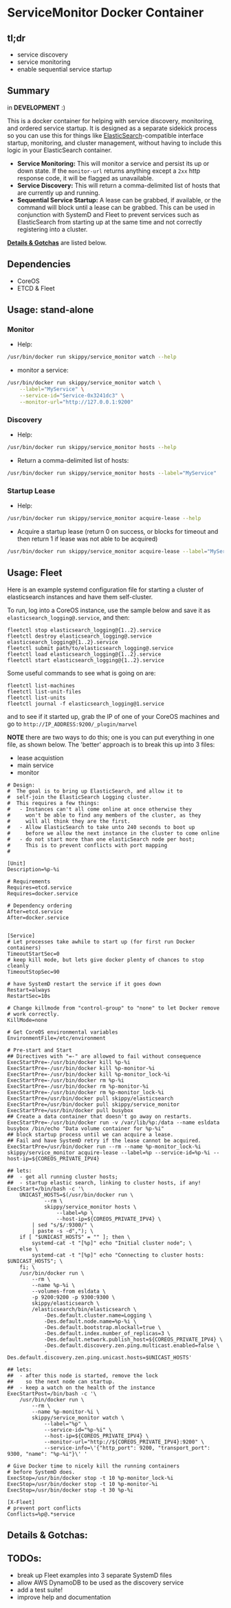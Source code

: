 ServiceMonitor Docker Container
=========


tl;dr
-----

* service discovery
* service monitoring
* enable sequential service startup


Summary
-------

in **DEVELOPMENT** :)

This is a docker container for helping with service discovery, monitoring, and ordered service startup.  It is designed as a separate sidekick process so you can use this for things like [ElasticSearch](https://github.com/skippy/docker-repo/elasticsearch)-compatible interface startup, monitoring, and cluster management, without having to include this logic in your ElasticSearch container.

* **Service Monitoring:**  This will monitor a service and persist its up or down state.  If the `monitor-url` returns anything except a `2xx` http response code, it will be flagged as unavailable.  
* **Service Discovery:** This will return a comma-delimited list of hosts that are currently up and running.
* **Sequential Service Startup:** A lease can be grabbed, if available, or the command will block until a lease can be grabbed.  This can be used in conjunction with SystemD and Fleet to prevent services such as ElasticSearch from starting up at the same time and not correctly registering into a cluster.


**[Details & Gotchas](#details)** are listed below.


Dependencies
-------

* CoreOS
* ETCD & Fleet


Usage: stand-alone
-------------------------

### Monitor
* Help: 

```bash
/usr/bin/docker run skippy/service_monitor watch --help
```

* monitor a service:

```bash
/usr/bin/docker run skippy/service_monitor watch \
	--label="MyService" \
	--service-id="Service-0x3241dc3" \
	--monitor-url="http://127.0.0.1:9200"
```

### Discovery
* Help: 

```bash
/usr/bin/docker run skippy/service_monitor hosts --help
```

* Return a comma-delimited list of hosts:

```bash
/usr/bin/docker run skippy/service_monitor hosts --label="MyService"
```

### Startup Lease
* Help: 

```bash
/usr/bin/docker run skippy/service_monitor acquire-lease --help
```

* Acquire a startup lease (return 0 on success, or blocks for timeout and then return 1 if lease was not able to be acquired)

```bash
/usr/bin/docker run skippy/service_monitor acquire-lease --label="MyService" --service-id="Service-0x3241dc3"
```

Usage: Fleet
-------------------------
Here is an example systemd configuration file for starting a cluster of elasticsearch instances and have them self-cluster.

To run, log into a CoreOS instance, use the sample below and save it as `elasticsearch_logging@.service`, and then:

```
fleetctl stop elasticsearch_logging@{1..2}.service
fleetctl destroy elasticsearch_logging@.service elasticsearch_logging@{1..2}.service
fleetctl submit path/to/elasticsearch_logging@.service
fleetctl load elasticsearch_logging@{1..2}.service
fleetctl start elasticsearch_logging@{1..2}.service
```

Some useful commands to see what is going on are:
```
fleetctl list-machines
fleetctl list-unit-files
fleetctl list-units
fleetctl journal -f elasticsearch_logging@1.service
```

and to see if it started up, grab the IP of one of your CoreOS machines and go to `http://IP_ADDRESS:9200/_plugin/marvel`


**NOTE** there are two ways to do this; one is you can put everything in one file, as shown below.  The 'better' approach is to break this up into 3 files:
* lease acquistion
* main service
* monitor


```
# Design:
#  The goal is to bring up ElasticSearch, and allow it to
#  self-join the ElasticSearch Logging cluster.
#  This requires a few things:
#   - Instances can't all come online at once otherwise they 
#     won't be able to find any members of the cluster, as they
#     will all think they are the first.
#   - Allow ElasticSearch to take unto 240 seconds to boot up 
#     before we allow the next instance in the cluster to come online
#   - do not start more than one elasticSearch node per host;
#     This is to prevent conflicts with port mapping
#

[Unit]
Description=%p-%i

# Requirements
Requires=etcd.service
Requires=docker.service

# Dependency ordering
After=etcd.service
After=docker.service
 

[Service]
# Let processes take awhile to start up (for first run Docker containers)
TimeoutStartSec=0
# keep kill mode, but lets give docker plenty of chances to stop cleanly
TimeoutStopSec=90

# have SystemD restart the service if it goes down
Restart=always
RestartSec=10s

# Change killmode from "control-group" to "none" to let Docker remove
# work correctly.
KillMode=none

# Get CoreOS environmental variables
EnvironmentFile=/etc/environment

# Pre-start and Start
## Directives with "=-" are allowed to fail without consequence
ExecStartPre=-/usr/bin/docker kill %p-%i
ExecStartPre=-/usr/bin/docker kill %p-monitor-%i
ExecStartPre=-/usr/bin/docker kill %p-monitor_lock-%i
ExecStartPre=-/usr/bin/docker rm %p-%i
ExecStartPre=-/usr/bin/docker rm %p-monitor-%i
ExecStartPre=-/usr/bin/docker rm %p-monitor_lock-%i
ExecStartPre=/usr/bin/docker pull skippy/elasticsearch
ExecStartPre=/usr/bin/docker pull skippy/service_monitor
ExecStartPre=/usr/bin/docker pull busybox
## Create a data container that doesn't go away on restarts.
ExecStartPre=-/usr/bin/docker run -v /var/lib/%p:/data --name esldata busybox /bin/echo "Data volume container for %p-%i" 
## block startup process until we can acquire a lease.
## Fail and have SystemD retry if the lease cannot be acquired.
ExecStartPre=/usr/bin/docker run --rm --name %p-monitor_lock-%i skippy/service_monitor acquire-lease --label=%p --service-id=%p-%i --host-ip=${COREOS_PRIVATE_IPV4}

## lets:
##  - get all running cluster hosts;
##  - startup elastic search, linking to cluster hosts, if any!
ExecStart=/bin/bash -c '\
	UNICAST_HOSTS=$(/usr/bin/docker run \
			--rm \
			skippy/service_monitor hosts \
				--label=%p \
				--host-ip=${COREOS_PRIVATE_IPV4} \
		| sed "s/$/:9300/" \
		| paste -s -d","); \
	if [ "$UNICAST_HOSTS" = "" ]; then \
		systemd-cat -t "[%p]" echo "Initial cluster node"; \
	else \
		systemd-cat -t "[%p]" echo "Connecting to cluster hosts: $UNICAST_HOSTS"; \
    fi; \
	/usr/bin/docker run \
		--rm \
		--name %p-%i \
		--volumes-from esldata \
		-p 9200:9200 -p 9300:9300 \
		skippy/elasticsearch \
		/elasticsearch/bin/elasticsearch \
			-Des.default.cluster.name=Logging \
			-Des.default.node.name=%p-%i \
			-Des.default.bootstrap.mlockall=true \
			-Des.default.index.number_of_replicas=3 \
			-Des.default.network.publish_host=${COREOS_PRIVATE_IPV4} \
			-Des.default.discovery.zen.ping.multicast.enabled=false \
			-Des.default.discovery.zen.ping.unicast.hosts=$UNICAST_HOSTS'

## lets:
##  - after this node is started, remove the lock 
##    so the next node can startup.
##  - keep a watch on the health of the instance
ExecStartPost=/bin/bash -c '\
	/usr/bin/docker run \
		--rm \
		--name %p-monitor-%i \
		skippy/service_monitor watch \
			--label="%p" \
			--service-id="%p-%i" \
			--host-ip=${COREOS_PRIVATE_IPV4} \
			--monitor-url="http://${COREOS_PRIVATE_IPV4}:9200" \
			--service-info=\'{"http_port": 9200, "transport_port": 9300, "name": "%p-%i"}\' '

# Give Docker time to nicely kill the running containers
# before SystemD does.
ExecStop=/usr/bin/docker stop -t 10 %p-monitor_lock-%i
ExecStop=/usr/bin/docker stop -t 10 %p-monitor-%i
ExecStop=/usr/bin/docker stop -t 30 %p-%i

[X-Fleet]
# prevent port conflicts
Conflicts=%p@.*service
```



<a name="details"></a>Details & Gotchas:
-------------------------


<a name="todos"></a>TODOs:
-------------------------
* break up Fleet examples into 3 separate SystemD files
* allow AWS DynamoDB to be used as the discovery service
* add a test suite!
* improve help and documentation